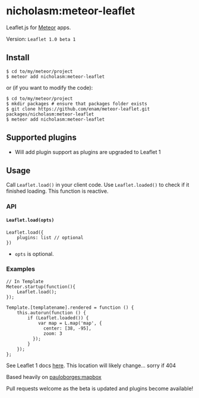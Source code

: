 # nicholasm:meteor-leaflet

Leaflet.js for [Meteor](https://www.meteor.com/) apps.

Version: `Leaflet 1.0 beta 1`

## Install

    $ cd to/my/meteor/project
    $ meteor add nicholasm:meteor-leaflet

or (if you want to modify the code):

    $ cd to/my/meteor/project
    $ mkdir packages # ensure that packages folder exists
    $ git clone https://github.com/enam/meteor-leaflet.git packages/nicholasm:meteor-leaflet
    $ meteor add nicholasm:meteor-leaflet

## Supported plugins

* Will add plugin support as plugins are upgraded to Leaflet 1

## Usage

Call `Leaflet.load()` in your client code. Use `Leaflet.loaded()` to check if it
finished loading. This function is reactive.

### API

#### `Leaflet.load(opts)`

    Leaflet.load({
        plugins: list // optional
    })

* `opts` is optional.

### Examples

    // In Template
    Meteor.startup(function(){
        Leaflet.load();
    });

    Template.[templatename].rendered = function () {
        this.autorun(function () {
            if (Leaflet.loaded()) {
                var map = L.map('map', {
                  center: [38, -95],
                  zoom: 3
              });
            }
        });
    };
    
See Leaflet 1 docs [here](http://mourner.github.io/Leaflet/reference.html). This location will likely change... sorry if 404

Based heavily on [pauloborges:mapbox](https://github.com/pauloborges/meteor-mapbox)

Pull requests welcome as the beta is updated and plugins become available!
